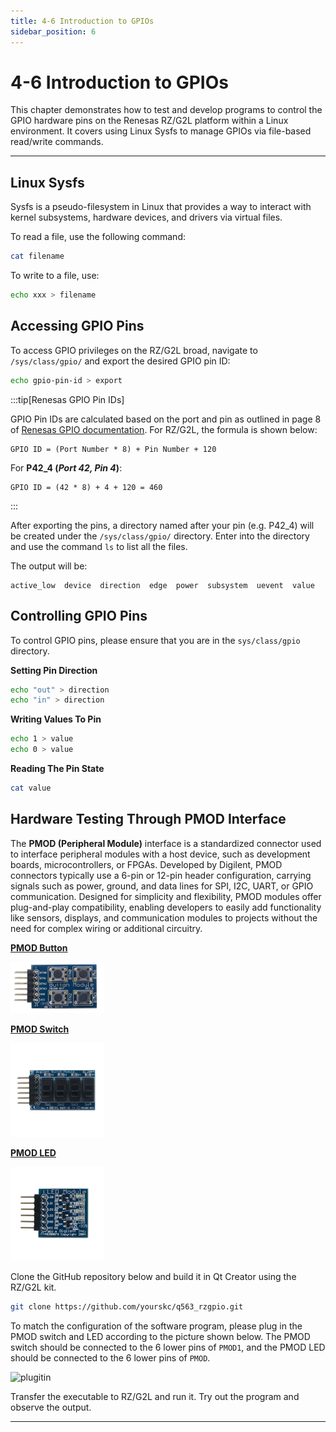 ```yaml
---
title: 4-6 Introduction to GPIOs
sidebar_position: 6
---
```


# 4-6 Introduction to GPIOs

This chapter demonstrates how to test and develop programs to control the GPIO hardware pins on the Renesas RZ/G2L platform within a Linux environment. It covers using Linux Sysfs to manage GPIOs via file-based read/write commands.

---

## Linux Sysfs

Sysfs is a pseudo-filesystem in Linux that provides a way to interact with kernel subsystems, hardware devices, and drivers via virtual files.

To read a file, use the following command:

```bash
cat filename
```

To write to a file, use:

```bash
echo xxx > filename
```

## Accessing GPIO Pins

To access GPIO privileges on the RZ/G2L broad, navigate to `/sys/class/gpio/` and export the desired GPIO pin ID:

```bash
echo gpio-pin-id > export
```

:::tip[Renesas GPIO Pin IDs]

GPIO Pin IDs are calculated based on the port and pin as outlined in page 8 of [Renesas GPIO documentation](./docs/R01US0405EJ0111_GPIO_UME_v1.11.pdf). For RZ/G2L, the formula is shown below:

```
GPIO ID = (Port Number * 8) + Pin Number + 120
```

For **P42_4 (*Port 42, Pin 4*)**:

```
GPIO ID = (42 * 8) + 4 + 120 = 460
```

:::

After exporting the pins, a directory named after your pin (e.g. P42_4) will be created under the `/sys/class/gpio/` directory. Enter into the directory and use the command `ls` to list all the files.

The output will be:

```
active_low  device  direction  edge  power  subsystem  uevent  value
```

## Controlling GPIO Pins

To control GPIO pins, please ensure that you are in the `sys/class/gpio` directory.

**Setting Pin Direction**

```bash
echo "out" > direction
echo "in" > direction
```

**Writing Values To Pin**

```bash
echo 1 > value
echo 0 > value
```

**Reading The Pin State**

```bash
cat value
```

## Hardware Testing Through PMOD Interface

The **PMOD (Peripheral Module)** interface is a standardized connector used to interface peripheral modules with a host device, such as development boards, microcontrollers, or FPGAs. Developed by Digilent, PMOD connectors typically use a 6-pin or 12-pin header configuration, carrying signals such as power, ground, and data lines for SPI, I2C, UART, or GPIO communication. Designed for simplicity and flexibility, PMOD modules offer plug-and-play compatibility, enabling developers to easily add functionality like sensors, displays, and communication modules to projects without the need for complex wiring or additional circuitry.

**[PMOD Button](https://digilent.com/reference/pmod/pmodbtn/start)**

![alt text](./img/4-6-1.png)

**[PMOD Switch](https://digilent.com/reference/pmod/pmodswt/start)**

![alt text](./img/4-6-2.png)

**[PMOD LED](https://digilent.com/reference/pmod/pmodled/start)**

![alt text](./img/4-6-3.png)

Clone the GitHub repository below and build it in Qt Creator using the RZ/G2L kit.

```bash
git clone https://github.com/yourskc/q563_rzgpio.git
```

To match the configuration of the software program, please plug in the PMOD switch and LED according to the picture shown below. The PMOD switch should be connected to the 6 lower pins of `PMOD1`, and the PMOD LED should be connected to the 6 lower pins of `PMOD`.

![plugitin](./img/4-6-4.png)

Transfer the executable to RZ/G2L and run it. Try out the program and observe the output.

---